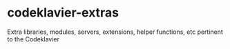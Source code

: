 # codeklavier-extras
Extra libraries, modules, servers, extensions, helper functions, etc pertinent to the Codeklavier
